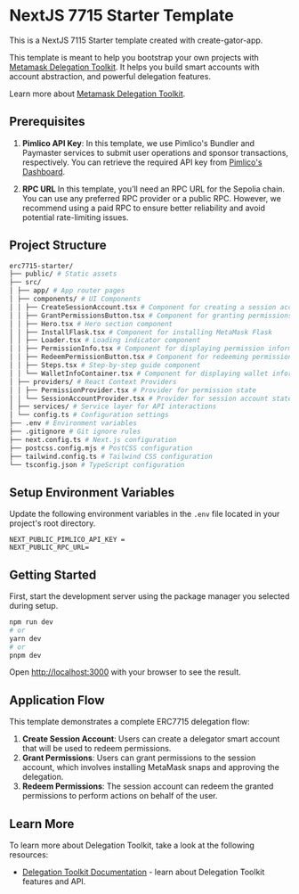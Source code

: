 # NextJS 7715 Starter Template

This is a NextJS 7115 Starter template created with create-gator-app.

This template is meant to help you bootstrap your own projects with [Metamask Delegation Toolkit](https://metamask.io/developer/delegation-toolkit). It helps you build smart accounts with account abstraction, and powerful delegation features.

Learn more about [Metamask Delegation Toolkit](https://docs.metamask.io/delegation-toolkit/get-started/quickstart/).

## Prerequisites

1. **Pimlico API Key**: In this template, we use Pimlico's Bundler and Paymaster services to submit user operations and sponsor transactions, respectively. You can retrieve the required API key from [Pimlico's Dashboard](https://dashboard.pimlico.io/apikeys).

2. **RPC URL** In this template, you’ll need an RPC URL for the Sepolia chain. You can use any preferred RPC provider or a public RPC. However, we recommend using a paid RPC to ensure better reliability and avoid potential rate-limiting issues.

## Project Structure

```bash
erc7715-starter/
├── public/ # Static assets
├── src/
│ ├── app/ # App router pages
│ ├── components/ # UI Components
│ │ ├── CreateSessionAccount.tsx # Component for creating a session account
│ │ ├── GrantPermissionsButton.tsx # Component for granting permissions
│ │ ├── Hero.tsx # Hero section component
│ │ ├── InstallFlask.tsx # Component for installing MetaMask Flask
│ │ ├── Loader.tsx # Loading indicator component
│ │ ├── PermissionInfo.tsx # Component for displaying permission information
│ │ ├── RedeemPermissionButton.tsx # Component for redeeming permissions
│ │ ├── Steps.tsx # Step-by-step guide component
│ │ └── WalletInfoContainer.tsx # Component for displaying wallet information
│ ├── providers/ # React Context Providers
│ │ ├── PermissionProvider.tsx # Provider for permission state
│ │ └── SessionAccountProvider.tsx # Provider for session account state
│ ├── services/ # Service layer for API interactions
│ └── config.ts # Configuration settings
├── .env # Environment variables
├── .gitignore # Git ignore rules
├── next.config.ts # Next.js configuration
├── postcss.config.mjs # PostCSS configuration
├── tailwind.config.ts # Tailwind CSS configuration
└── tsconfig.json # TypeScript configuration
```

## Setup Environment Variables

Update the following environment variables in the `.env` file located in your project's root directory.

```
NEXT_PUBLIC_PIMLICO_API_KEY =
NEXT_PUBLIC_RPC_URL= 
```

## Getting Started

First, start the development server using the package manager you selected during setup.

```bash
npm run dev
# or
yarn dev
# or
pnpm dev
```

Open [http://localhost:3000](http://localhost:3000) with your browser to see the result.

## Application Flow

This template demonstrates a complete ERC7715 delegation flow:

1. **Create Session Account**: Users can create a delegator smart account that will be used to redeem permissions.
2. **Grant Permissions**: Users can grant permissions to the session account, which involves installing MetaMask snaps and approving the delegation.
3. **Redeem Permissions**: The session account can redeem the granted permissions to perform actions on behalf of the user.

## Learn More

To learn more about Delegation Toolkit, take a look at the following resources:

- [Delegation Toolkit Documentation](https://docs.metamask.io/delegation-toolkit) - learn about Delegation Toolkit features and API.


